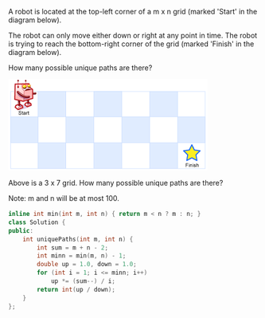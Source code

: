 A robot is located at the top-left corner of a m x n grid (marked 'Start' in the diagram below).

The robot can only move either down or right at any point in time. The robot is trying to reach the bottom-right corner of the grid (marked 'Finish' in the diagram below).

How many possible unique paths are there?

![robot_maze](robot_maze.png)


Above is a 3 x 7 grid. How many possible unique paths are there?

Note: m and n will be at most 100.

```cpp
inline int min(int m, int n) { return m < n ? m : n; }
class Solution {
public:
    int uniquePaths(int m, int n) {
        int sum = m + n - 2;
        int minn = min(m, n) - 1;
        double up = 1.0, down = 1.0;
        for (int i = 1; i <= minn; i++)
            up *= (sum--) / i;
        return int(up / down);
    }
};
```
